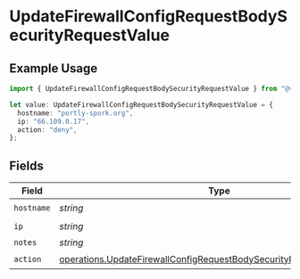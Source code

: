 # UpdateFirewallConfigRequestBodySecurityRequestValue

## Example Usage

```typescript
import { UpdateFirewallConfigRequestBodySecurityRequestValue } from "@vercel/sdk/models/operations/updatefirewallconfig.js";

let value: UpdateFirewallConfigRequestBodySecurityRequestValue = {
  hostname: "portly-spork.org",
  ip: "66.109.0.17",
  action: "deny",
};
```

## Fields

| Field                                                                                                                                                          | Type                                                                                                                                                           | Required                                                                                                                                                       | Description                                                                                                                                                    |
| -------------------------------------------------------------------------------------------------------------------------------------------------------------- | -------------------------------------------------------------------------------------------------------------------------------------------------------------- | -------------------------------------------------------------------------------------------------------------------------------------------------------------- | -------------------------------------------------------------------------------------------------------------------------------------------------------------- |
| `hostname`                                                                                                                                                     | *string*                                                                                                                                                       | :heavy_check_mark:                                                                                                                                             | N/A                                                                                                                                                            |
| `ip`                                                                                                                                                           | *string*                                                                                                                                                       | :heavy_check_mark:                                                                                                                                             | N/A                                                                                                                                                            |
| `notes`                                                                                                                                                        | *string*                                                                                                                                                       | :heavy_minus_sign:                                                                                                                                             | N/A                                                                                                                                                            |
| `action`                                                                                                                                                       | [operations.UpdateFirewallConfigRequestBodySecurityRequest8ValueAction](../../models/operations/updatefirewallconfigrequestbodysecurityrequest8valueaction.md) | :heavy_check_mark:                                                                                                                                             | N/A                                                                                                                                                            |